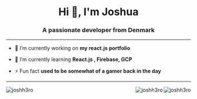 <h1 align="center">Hi 👋, I'm Joshua</h1>
<h3 align="center">A passionate developer from Denmark</h3>
<hr>

- 🔭 I’m currently working on **my react.js portfolio**

- 🌱 I’m currently learning **React.js , Firebase, GCP**

- ⚡ Fun fact **used to be somewhat of a gamer back in the day**
<hr>
<p><img align="left" src="https://github-readme-stats.vercel.app/api?username=joshh3ro&show_icons=true&theme=radical&locale=en" alt="joshh3ro" /> <img align="right" src="https://github-readme-streak-stats.herokuapp.com/?user=joshh3ro&theme=dark" alt="joshh3ro" /></p>

<p><img align="right" src="https://github-readme-streak-stats.herokuapp.com/?user=joshh3ro&theme=dark" alt="joshh3ro" /></p>

